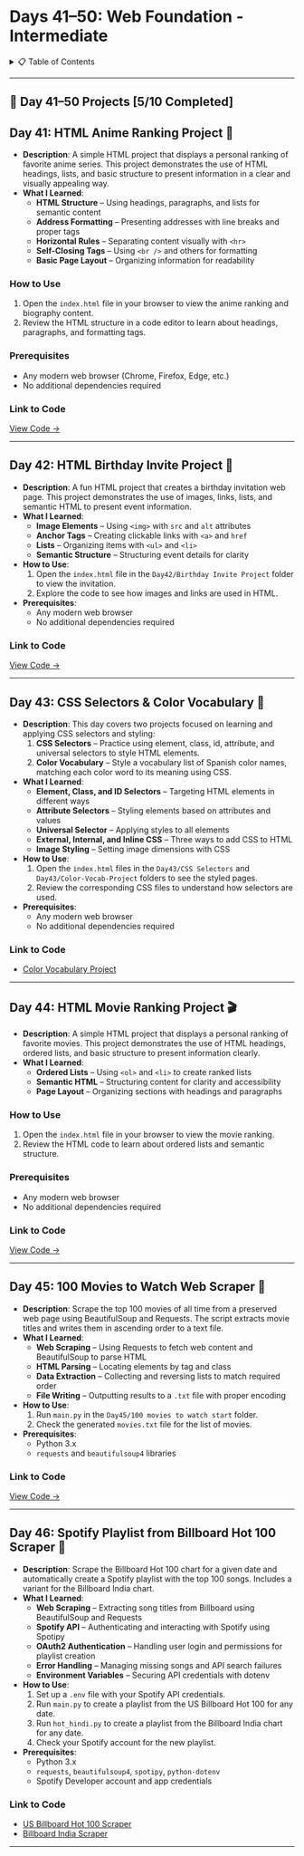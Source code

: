 <a name="day-41-50"></a>

# Days 41–50: Web Foundation - Intermediate

<details>
<summary>📋 Table of Contents</summary>

- [Days 41–50: Web Foundation - Intermediate](#days-4150-web-foundation---intermediate)
  - [📅 Day 41–50 Projects \[5/10 Completed\]](#-day-4150-projects-510-completed)
  - [Day 41: HTML Anime Ranking Project 🌸](#day-41-html-anime-ranking-project-)
    - [How to Use](#how-to-use)
    - [Prerequisites](#prerequisites)
    - [Link to Code](#link-to-code)
  - [Day 42: HTML Birthday Invite Project 🎂](#day-42-html-birthday-invite-project-)
    - [Link to Code](#link-to-code-1)
  - [Day 43: CSS Selectors \& Color Vocabulary 🎨](#day-43-css-selectors--color-vocabulary-)
    - [Link to Code](#link-to-code-2)
  - [Day 44: HTML Movie Ranking Project 🎬](#day-44-html-movie-ranking-project-)
    - [How to Use](#how-to-use-1)
    - [Prerequisites](#prerequisites-1)
    - [Link to Code](#link-to-code-3)
  - [Day 45: 100 Movies to Watch Web Scraper 🎥](#day-45-100-movies-to-watch-web-scraper-)
    - [Link to Code](#link-to-code-4)
  - [Day 46: Spotify Playlist from Billboard Hot 100 Scraper 🎵](#day-46-spotify-playlist-from-billboard-hot-100-scraper-)
    - [Link to Code](#link-to-code-5)

</details>

---

## 📅 Day 41–50 Projects [5/10 Completed]

<a name="day-41-html-anime-ranking-project"></a>

## Day 41: HTML Anime Ranking Project 🌸

- **Description**: A simple HTML project that displays a personal ranking of favorite anime series. This project demonstrates the use of HTML headings, lists, and basic structure to present information in a clear and visually appealing way.
- **What I Learned**:
  - **HTML Structure** – Using headings, paragraphs, and lists for semantic content
  - **Address Formatting** – Presenting addresses with line breaks and proper tags
  - **Horizontal Rules** – Separating content visually with `<hr>`
  - **Self-Closing Tags** – Using `<br />` and others for formatting
  - **Basic Page Layout** – Organizing information for readability

### How to Use

1. Open the `index.html` file in your browser to view the anime ranking and biography content.
2. Review the HTML structure in a code editor to learn about headings, paragraphs, and formatting tags.

### Prerequisites

- Any modern web browser (Chrome, Firefox, Edge, etc.)
- No additional dependencies required

### Link to Code

[View Code →](Day41/Anime%20Ranking%20Project/index.html)

---

<a name="day-42-html-birthday-invite-project"></a>

## Day 42: HTML Birthday Invite Project 🎂

- **Description**: A fun HTML project that creates a birthday invitation web page. This project demonstrates the use of images, links, lists, and semantic HTML to present event information.
- **What I Learned**:
  - **Image Elements** – Using `<img>` with `src` and `alt` attributes
  - **Anchor Tags** – Creating clickable links with `<a>` and `href`
  - **Lists** – Organizing items with `<ul>` and `<li>`
  - **Semantic Structure** – Structuring event details for clarity
- **How to Use**:
  1. Open the `index.html` file in the `Day42/Birthday Invite Project` folder to view the invitation.
  2. Explore the code to see how images and links are used in HTML.
- **Prerequisites**:
  - Any modern web browser
  - No additional dependencies required

### Link to Code

[View Code →](Day42/Birthday%20Invite%20Project/index.html)

---

<a name="day-43-css-selectors--color-vocabulary"></a>

## Day 43: CSS Selectors & Color Vocabulary 🎨

- **Description**: This day covers two projects focused on learning and applying CSS selectors and styling:
  1. **CSS Selectors** – Practice using element, class, id, attribute, and universal selectors to style HTML elements.
  2. **Color Vocabulary** – Style a vocabulary list of Spanish color names, matching each color word to its meaning using CSS.
- **What I Learned**:
  - **Element, Class, and ID Selectors** – Targeting HTML elements in different ways
  - **Attribute Selectors** – Styling elements based on attributes and values
  - **Universal Selector** – Applying styles to all elements
  - **External, Internal, and Inline CSS** – Three ways to add CSS to HTML
  - **Image Styling** – Setting image dimensions with CSS
- **How to Use**:
  1. Open the `index.html` files in the `Day43/CSS Selectors` and `Day43/Color-Vocab-Project` folders to see the styled pages.
  2. Review the corresponding CSS files to understand how selectors are used.
- **Prerequisites**:
  - Any modern web browser
  - No additional dependencies required

### Link to Code
- [Color Vocabulary Project](Day43/Color-Vocab-Project/index.html)

---
<a name="day-44-html-movie-ranking-project"></a>

## Day 44: HTML Movie Ranking Project 🎬

- **Description**: A simple HTML project that displays a personal ranking of favorite movies. This project demonstrates the use of HTML headings, ordered lists, and basic structure to present information clearly.
- **What I Learned**:
  - **Ordered Lists** – Using `<ol>` and `<li>` to create ranked lists
  - **Semantic HTML** – Structuring content for clarity and accessibility
  - **Page Layout** – Organizing sections with headings and paragraphs

### How to Use

1. Open the `index.html` file in your browser to view the movie ranking.
2. Review the HTML code to learn about ordered lists and semantic structure.

### Prerequisites

- Any modern web browser
- No additional dependencies required

### Link to Code

[View Code →](./Day44/Motivation%20Meme%20Project/index.html)

---
<a name="day-45-100-movies-to-watch-web-scraper"></a>

## Day 45: 100 Movies to Watch Web Scraper 🎥

- **Description**: Scrape the top 100 movies of all time from a preserved web page using BeautifulSoup and Requests. The script extracts movie titles and writes them in ascending order to a text file.
- **What I Learned**:
  - **Web Scraping** – Using Requests to fetch web content and BeautifulSoup to parse HTML
  - **HTML Parsing** – Locating elements by tag and class
  - **Data Extraction** – Collecting and reversing lists to match required order
  - **File Writing** – Outputting results to a `.txt` file with proper encoding
- **How to Use**:
  1. Run `main.py` in the `Day45/100 movies to watch start` folder.
  2. Check the generated `movies.txt` file for the list of movies.
- **Prerequisites**:
  - Python 3.x
  - `requests` and `beautifulsoup4` libraries

### Link to Code

[View Code →](./Day45/100%20movies%20to%20watch%20start/main.py)

---
<a name="day-46-spotify-playlist-from-billboard-hot-100-scraper-"></a>

## Day 46: Spotify Playlist from Billboard Hot 100 Scraper 🎵

- **Description**: Scrape the Billboard Hot 100 chart for a given date and automatically create a Spotify playlist with the top 100 songs. Includes a variant for the Billboard India chart.
- **What I Learned**:
  - **Web Scraping** – Extracting song titles from Billboard using BeautifulSoup and Requests
  - **Spotify API** – Authenticating and interacting with Spotify using Spotipy
  - **OAuth2 Authentication** – Handling user login and permissions for playlist creation
  - **Error Handling** – Managing missing songs and API search failures
  - **Environment Variables** – Securing API credentials with dotenv
- **How to Use**:
  1. Set up a `.env` file with your Spotify API credentials.
  2. Run `main.py` to create a playlist from the US Billboard Hot 100 for any date.
  3. Run `hot_hindi.py` to create a playlist from the Billboard India chart for any date.
  4. Check your Spotify account for the new playlist.
- **Prerequisites**:
  - Python 3.x
  - `requests`, `beautifulsoup4`, `spotipy`, `python-dotenv`
  - Spotify Developer account and app credentials

### Link to Code

- [US Billboard Hot 100 Scraper](Day46/main.py)
- [Billboard India Scraper](Day46/hot_hindi.py)

---


